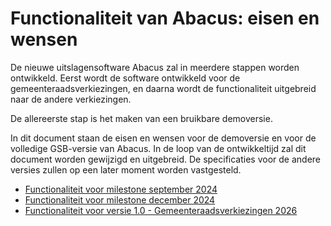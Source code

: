 # Functionaliteit van Abacus: eisen en wensen

De nieuwe uitslagensoftware Abacus zal in meerdere stappen worden ontwikkeld. Eerst wordt de software ontwikkeld voor de gemeenteraadsverkiezingen, en daarna wordt de functionaliteit uitgebreid naar de andere verkiezingen.

De allereerste stap is het maken van een bruikbare demoversie.

In dit document staan de eisen en wensen voor de demoversie en voor de volledige GSB-versie van Abacus.
In de loop van de ontwikkeltijd zal dit document worden gewijzigd en uitgebreid. De specificaties voor de andere versies zullen op een later moment worden vastgesteld.

- [Functionaliteit voor milestone september 2024](milestone-2024-09.md)
- [Functionaliteit voor milestone december 2024](milestone-2024-12.md)
- [Functionaliteit voor versie 1.0 - Gemeenteraadsverkiezingen 2026](versie-1.0-gr2026.md)
